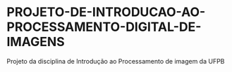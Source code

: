 # PROJETO-DE-INTRODUCAO-AO-PROCESSAMENTO-DIGITAL-DE-IMAGENS
Projeto da disciplina de Introdução ao Processamento de imagem da UFPB
